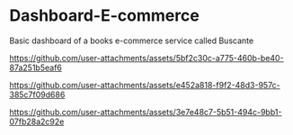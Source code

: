 # Dashboard-E-commerce
Basic dashboard of a books e-commerce service called Buscante


https://github.com/user-attachments/assets/5bf2c30c-a775-460b-be40-87a251b5eaf6



https://github.com/user-attachments/assets/e452a818-f9f2-48d3-957c-385c7f09d686







https://github.com/user-attachments/assets/3e7e48c7-5b51-494c-9bb1-07fb28a2c92e

